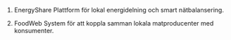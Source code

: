 1. EnergyShare
Plattform för lokal energidelning och smart nätbalansering.

2. FoodWeb
System för att koppla samman lokala matproducenter med konsumenter.
